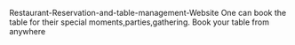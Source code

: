 Restaurant-Reservation-and-table-management-Website
One can book the table for their special moments,parties,gathering.
Book your table from anywhere
